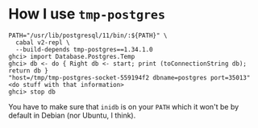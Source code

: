 # How I use `tmp-postgres`

```
PATH="/usr/lib/postgresql/11/bin/:${PATH}" \
  cabal v2-repl \
  --build-depends tmp-postgres==1.34.1.0
ghci> import Database.Postgres.Temp
ghci> db <- do { Right db <- start; print (toConnectionString db); return db }
"host=/tmp/tmp-postgres-socket-559194f2 dbname=postgres port=35013"
<do stuff with that information>
ghci> stop db
```

You have to make sure that `inidb` is on your `PATH` which it won't be
by default in Debian (nor Ubuntu, I think).
